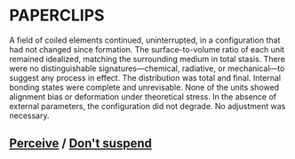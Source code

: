 # PAPERCLIPS

A field of coiled elements continued, uninterrupted, in a configuration that had not changed since formation. The surface-to-volume ratio of each unit remained idealized, matching the surrounding medium in total stasis. There were no distinguishable signatures—chemical, radiative, or mechanical—to suggest any process in effect. The distribution was total and final. Internal bonding states were complete and unrevisable. None of the units showed alignment bias or deformation under theoretical stress. In the absence of external parameters, the configuration did not degrade. No adjustment was necessary.

## [Perceive](page-33ba5d04e2a54b23) / [Don't suspend](page-b7975e291da0da01)
